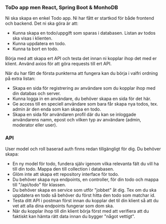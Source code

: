 ### ToDo app men React, Spring Boot & MonhoDB

Ni ska skapa en enkel Todo app. Ni har fått er startkod för både frontend och backend. Det ni ska göra är att:

- Kunna skapa en todo/uppgift som sparas i databasen. Listan av todos ska visas i klienten.
- Kunna uppdatera en todo.
- Kunna ta bort en todo.

Börja med att skapa ert API och testa det innan ni kopplar ihop det med er klient. Använd axios för att göra requests till ert API.

När du har fått de första punkterna att fungera kan du börja i valfri ordning på extra listan:

- Skapa en sida för registrering av användare som du kopplar ihop med din databas och server.
- Kunna logga in en användare, du behöver skapa en sida för det här.
- Ge access till en speciell användare som bara får skapa nya todos, tex. admin är den enda som kan skapa en todo.
- Skapa en sida för användaren profil där du kan se inloggade användarens namn, epost och vilken typ av användare (admin, moderator eller user).

### API

User model och roll baserad auth finns redan tillgängligt för dig.
Du behöver skapa:

- En ny model för todo, fundera själv igenom vilka relevanta fält du vill ha till din todo. Mappa den till collection i databasen.
- Glöm inte att skapa ett repository interface för todo.
- Du behöver skapa nya endpoints, en controller, för din todo och mappa till "/api/todo" för klassen.
- Du behöver skapa en service som utför "jobbet" åt dig. Tex om du ska uppdatera en todo så behöver du först hitta den todo som matchar id.
- Testa ditt API i postman först innan du kopplar det til din klient så att du vet att alla dina endpoints fungerar som dom ska.
- När du kopplar ihop till din klient börja först med att verifiera att du faktiskt kan hämta rätt data innan du bygger "något vettigt".


